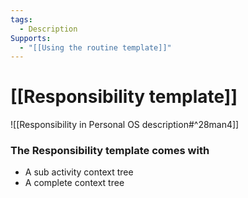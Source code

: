 ```yaml
---
tags:
  - Description
Supports:
  - "[[Using the routine template]]"
---
```

# [[Responsibility template]]

![[Responsibility in Personal OS description#^28man4]]

### The Responsibility template comes with 

- A sub activity context tree
- A complete context tree
